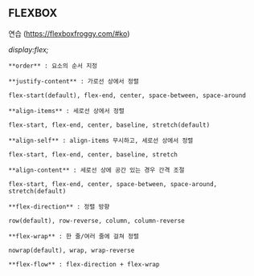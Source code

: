 ## FLEXBOX 

 연습 (https://flexboxfroggy.com/#ko)
 
_display:flex;_

```
**order** : 요소의 순서 지정
```

```
**justify-content** : 가로선 상에서 정렬 

flex-start(default), flex-end, center, space-between, space-around
```

```
**align-items** : 세로선 상에서 정렬

flex-start, flex-end, center, baseline, stretch(default)
```

```
**align-self** : align-items 무시하고, 세로선 상에서 정렬

flex-start, flex-end, center, baseline, stretch
```

```
**align-content** : 세로선 상에 공간 있는 경우 간격 조절

flex-start, flex-end, center, space-between, space-around, stretch(default)
```

```
**flex-direction** : 정렬 방향

row(default), row-reverse, column, column-reverse
```

```
**flex-wrap** : 한 줄/여러 줄에 걸쳐 정렬

nowrap(default), wrap, wrap-reverse
```

```
**flex-flow** : flex-direction + flex-wrap
```
